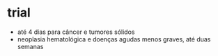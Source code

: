 # trial
- até 4 dias para câncer e tumores sólidos
- neoplasia hematológica e doenças agudas menos graves, até duas semanas
